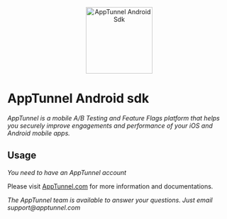 <p align="center">
  <img src="https://apptunnel.com/public/img/logo512x128.png" alt="AppTunnel Android Sdk" height="150"/>
</p>

# AppTunnel Android sdk

_AppTunnel is a mobile A/B Testing and Feature Flags platform that helps you securely improve engagements and performance of your iOS and Android mobile apps._

## Usage

_You need to have an AppTunnel account_ 

Please visit [AppTunnel.com](https://apptunnel.com) for more information and documentations.

_The AppTunnel team is available to answer your questions. Just email support@apptunnel.com_
